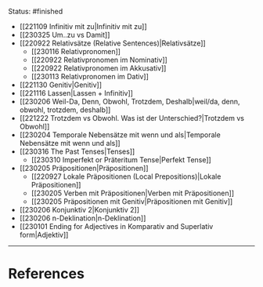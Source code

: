 Status: #finished  
- [[221109 Infinitiv mit zu|Infinitiv mit zu]]
- [[230325 Um..zu vs Damit]]
- [[220922 Relativsätze (Relative Sentences)|Relativsätze]]
	- [[230116 Relativpronomen]]
	- [[220922 Relativpronomen im Nominativ]]
	- [[220922 Relativpronomen im Akkusativ]]
	- [[230113 Relativpronomen im Dativ]]
- [[221130 Genitiv|Genitiv]]
- [[221116 Lassen|Lassen + Infinitiv]]
- [[230206 Weil-Da, Denn, Obwohl, Trotzdem, Deshalb|weil/da, denn, obwohl, trotzdem, deshalb]]
- [[221222  Trotzdem vs Obwohl. Was ist der Unterschied?|Trotzdem vs Obwohl]]
- [[230204 Temporale Nebensätze mit wenn und als|Temporale Nebensätze mit wenn und als]]
- [[230316 The Past Tenses|Tenses]]
	- [[230310 Imperfekt or Präteritum Tense|Perfekt Tense]]
- [[230205 Präpositionen|Präpositionen]]
	- [[220927 Lokale Präpositionen (Local Prepositions)|Lokale Präpositionen]]
	- [[230205 Verben mit Präpositionen|Verben mit Präpositionen]]
	- [[230205 Präpositionen mit Genitiv|Präpositionen mit Genitiv]]
 - [[230206 Konjunktiv 2|Konjunktiv 2]]
 - [[230206 n-Deklination|n-Deklination]]
 - [[230101 Ending for Adjectives in Komparativ and Superlativ form|Adjektiv]]


---
# References
